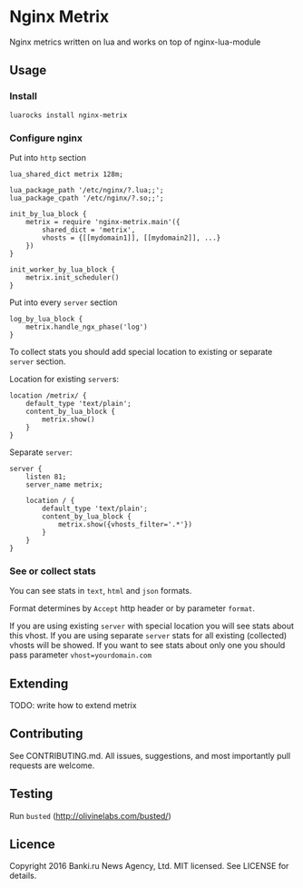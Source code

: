 Nginx Metrix
============

Nginx metrics written on lua and works on top of nginx-lua-module

Usage
-----

### Install

```
luarocks install nginx-metrix
```

### Configure nginx

Put into `http` section

```
lua_shared_dict metrix 128m;

lua_package_path '/etc/nginx/?.lua;;';
lua_package_cpath '/etc/nginx/?.so;;';

init_by_lua_block {
    metrix = require 'nginx-metrix.main'({
        shared_dict = 'metrix',
        vhosts = {[[mydomain1]], [[mydomain2]], ...}
    })
}

init_worker_by_lua_block {
    metrix.init_scheduler()
}
```

Put into every `server` section

```
log_by_lua_block {
    metrix.handle_ngx_phase('log')
}
```

To collect stats you should add special location to existing or separate `server` section.

Location for existing `server`s:
```
location /metrix/ {
    default_type 'text/plain';
    content_by_lua_block {
        metrix.show()
    }
}
```

Separate `server`:

```
server {
    listen 81;
    server_name metrix;
    
    location / {
        default_type 'text/plain';
        content_by_lua_block {
            metrix.show({vhosts_filter='.*'})
        }
    }
}
```

### See or collect stats

You can see stats in `text`, `html` and `json` formats.

Format determines by `Accept` http header or by parameter `format`.

If you are using existing `server` with special location you will see stats about this vhost.
If you are using separate `server` stats for all existing (collected) vhosts will be showed.
If you want to see stats about only one you should pass parameter `vhost=yourdomain.com` 

Extending
---------

TODO: write how to extend metrix


Contributing
------------

See CONTRIBUTING.md. All issues, suggestions, and most importantly pull requests are welcome.

Testing
-------

Run `busted` (http://olivinelabs.com/busted/)

Licence
-------

Copyright 2016 Banki.ru News Agency, Ltd. MIT licensed. See LICENSE for details.
